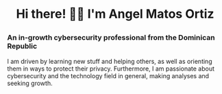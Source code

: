 # <p align="center">Hi there! 🧑‍💻 I'm Angel Matos Ortiz</p>

### <span align="center">An in-growth cybersecurity professional from the Dominican Republic</span>

I am driven by learning new stuff and helping others, as well as orienting them in ways to protect their privacy. Furthermore, I am passionate about cybersecurity and the technology field in general, making analyses and seeking growth.

<!--
**Xaneel/Xaneel** is a ✨ _special_ ✨ repository because its `README.md` (this file) appears on your GitHub profile.

Here are some ideas to get you started:

- 🔭 I’m currently working on ...
- 🌱 I’m currently learning ...
- 👯 I’m looking to collaborate on ...
- 🤔 I’m looking for help with ...
- 💬 Ask me about ...
- 📫 How to reach me: ...
- 😄 Pronouns: ...
- ⚡ Fun fact: ...
-->
